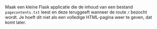 Maak een kleine Flask applicatie die de inhoud van een bestand `pagecontents.txt` leest en deze teruggeeft wanneer de route `/` bezocht wordt. Je hoeft dit niet als een volledige HTML-pagina weer te geven, dat komt later.
